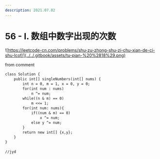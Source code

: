 ```yaml
---
description: 2021.07.02
---
```


# 56 - I. 数组中数字出现的次数

![https://leetcode-cn.com/problems/shu-zu-zhong-shu-zi-chu-xian-de-ci-shu-lcof/](../../.gitbook/assets/tu-pian-%20%2818%29.png)

from comment

```text
class Solution {
    public int[] singleNumbers(int[] nums) {
        int n = 0, m = 1, x = 0, y = 0;
        for(int num : nums)
            n ^= num;
        while((n & m) == 0)
            m <<= 1;
        for(int num: nums){
            if((num & m) == 0)
                x ^= num;
            else y ^= num;
        }
        return new int[] {x,y};
    }
}

//jyd
```



